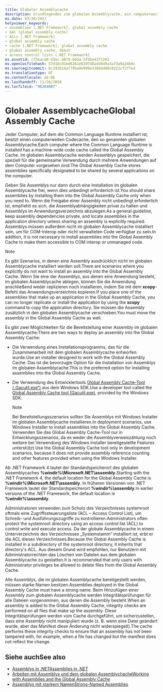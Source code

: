 ```yaml
---
title: Globaler Assemblycache
description: Grundlegendes zum globalen Assemblycache, ein computerweiter Codecache, in dem die Common Language Runtime für .NET installiert ist
ms.date: 03/30/2017
helpviewer_keywords:
- assemblies [.NET Framework], global assembly cache
- GAC (global assembly cache)
- ACLs [.NET Framework]
- global assembly cache
- cache [.NET Framework], global assembly cache
- global assembly cache, about
- access control lists [.NET Framework]
ms.assetid: cf5eacd0-d3ec-4879-b6da-5fd5e4372202
ms.openlocfilehash: 57d18c01bd6261e8207d8ad3849a3a7da9a24b6c
ms.sourcegitcommit: bc293b14af795e0e999e3304dd40c0222cf2ffe4
ms.translationtype: HT
ms.contentlocale: de-DE
ms.lasthandoff: 11/26/2020
ms.locfileid: "96264607"
---
```

# <a name="global-assembly-cache"></a><span data-ttu-id="b2439-103">Globaler Assemblycache</span><span class="sxs-lookup"><span data-stu-id="b2439-103">Global Assembly Cache</span></span>

<span data-ttu-id="b2439-104">Jeder Computer, auf dem die Common Language Runtime installiert ist, besitzt einen computerweiten Codecache, den so genannten globalen Assemblycache.</span><span class="sxs-lookup"><span data-stu-id="b2439-104">Each computer where the Common Language Runtime is installed has a machine-wide code cache called the Global Assembly Cache.</span></span> <span data-ttu-id="b2439-105">Im globalen Assemblycache werden Assemblys gespeichert, die speziell für die gemeinsame Verwendung durch mehrere Anwendungen auf dem Computer vorgesehen sind.</span><span class="sxs-lookup"><span data-stu-id="b2439-105">The Global Assembly Cache stores assemblies specifically designated to be shared by several applications on the computer.</span></span>  
  
 <span data-ttu-id="b2439-106">Geben Sie Assemblys nur dann durch eine Installation im globalen Assemblycache frei, wenn dies unbedingt erforderlich ist.</span><span class="sxs-lookup"><span data-stu-id="b2439-106">You should share assemblies by installing them into the Global Assembly Cache only when you need to.</span></span> <span data-ttu-id="b2439-107">Wenn die Freigabe einer Assembly nicht unbedingt erforderlich ist, empfiehlt es sich, die Assemblyabhängigkeiten privat zu halten und Assemblys im Anwendungsverzeichnis abzulegen.</span><span class="sxs-lookup"><span data-stu-id="b2439-107">As a general guideline, keep assembly dependencies private, and locate assemblies in the application directory unless sharing an assembly is explicitly required.</span></span> <span data-ttu-id="b2439-108">Assemblys müssen außerdem nicht im globalen Assemblycache installiert sein, um für COM-Interop oder nicht verwalteten Code verfügbar zu sein.</span><span class="sxs-lookup"><span data-stu-id="b2439-108">In addition, it is not necessary to install assemblies into the Global Assembly Cache to make them accessible to COM interop or unmanaged code.</span></span>  
  
> [!NOTE]
> <span data-ttu-id="b2439-109">Es gibt Szenarios, in denen eine Assembly ausdrücklich nicht im globalen Assemblycache installiert werden soll.</span><span class="sxs-lookup"><span data-stu-id="b2439-109">There are scenarios where you explicitly do not want to install an assembly into the Global Assembly Cache.</span></span> <span data-ttu-id="b2439-110">Wenn Sie eine der Assemblys, aus denen eine Anwendung besteht, im globalen Assemblycache ablegen, können Sie die Anwendung anschließend weder replizieren noch installieren, indem Sie mit dem **xcopy**-Befehl das Anwendungsverzeichnis kopieren.</span><span class="sxs-lookup"><span data-stu-id="b2439-110">If you place one of the assemblies that make up an application in the Global Assembly Cache, you can no longer replicate or install the application by using the **xcopy** command to copy the application directory.</span></span> <span data-ttu-id="b2439-111">Sie müssen die Assembly zusätzlich in den globalen Assemblycache verschieben.</span><span class="sxs-lookup"><span data-stu-id="b2439-111">You must move the assembly in the Global Assembly Cache as well.</span></span>  
  
 <span data-ttu-id="b2439-112">Es gibt zwei Möglichkeiten für die Bereitstellung einer Assembly im globalen Assemblycache:</span><span class="sxs-lookup"><span data-stu-id="b2439-112">There are two ways to deploy an assembly into the Global Assembly Cache:</span></span>  
  
- <span data-ttu-id="b2439-113">Die Verwendung eines Installationsprogramms, das für die Zusammenarbeit mit dem globalen Assemblycache entworfen wurde.</span><span class="sxs-lookup"><span data-stu-id="b2439-113">Use an installer designed to work with the Global Assembly Cache.</span></span> <span data-ttu-id="b2439-114">Das ist die bevorzugte Option für die Installation von Assemblys im globalen Assemblycache.</span><span class="sxs-lookup"><span data-stu-id="b2439-114">This is the preferred option for installing assemblies into the Global Assembly Cache.</span></span>  
  
- <span data-ttu-id="b2439-115">Die Verwendung des Entwicklertools [Global Assembly Cache-Tool („Gacutil.exe“)](../tools/gacutil-exe-gac-tool.md) aus dem Windows SDK.</span><span class="sxs-lookup"><span data-stu-id="b2439-115">Use a developer tool called the [Global Assembly Cache tool (Gacutil.exe)](../tools/gacutil-exe-gac-tool.md), provided by the Windows SDK.</span></span>  
  
    > [!NOTE]
    > <span data-ttu-id="b2439-116">Bei Bereitstellungsszenarios sollten Sie Assemblys mit Windows Installer im globalen Assemblycache installieren.</span><span class="sxs-lookup"><span data-stu-id="b2439-116">In deployment scenarios, use Windows Installer to install assemblies into the Global Assembly Cache.</span></span> <span data-ttu-id="b2439-117">Verwenden Sie das Global Assembly Cache-Tool nur in Entwicklungsszenarios, da es weder die Assemblyverweiszählung noch weitere bei Verwendung des Windows Installer bereitgestellte Features unterstützt.</span><span class="sxs-lookup"><span data-stu-id="b2439-117">Use the Global Assembly Cache tool only in development scenarios, because it does not provide assembly reference counting and other features provided when using the Windows Installer.</span></span>  
  
 <span data-ttu-id="b2439-118">Ab .NET Framework 4 lautet der Standardspeicherort des globalen Assemblycaches **%windir%\Microsoft.NET\assembly**.</span><span class="sxs-lookup"><span data-stu-id="b2439-118">Starting with the .NET Framework 4, the default location for the Global Assembly Cache is **%windir%\Microsoft.NET\assembly**.</span></span> <span data-ttu-id="b2439-119">In früheren Versionen von .NET Framework lautet der Standardspeicherort **%windir%\assembly**.</span><span class="sxs-lookup"><span data-stu-id="b2439-119">In earlier versions of the .NET Framework, the default location is **%windir%\assembly**.</span></span>  
  
 <span data-ttu-id="b2439-120">Administratoren verwenden zum Schutz des Verzeichnisses systemroot oftmals eine Zugriffssteuerungsliste (ACL – Access Control List), um Schreib- und Ausführungszugriffe zu kontrollieren.</span><span class="sxs-lookup"><span data-stu-id="b2439-120">Administrators often protect the systemroot directory using an access control list (ACL) to control write and execute access.</span></span> <span data-ttu-id="b2439-121">Da der globale Assemblycache in einem Unterverzeichnis des Verzeichnisses „Systemstamm“ installiert ist, erbt er die ACL dieses Verzeichnisses.</span><span class="sxs-lookup"><span data-stu-id="b2439-121">Because the Global Assembly Cache is installed in a subdirectory of the systemroot directory, it inherits that directory's ACL.</span></span> <span data-ttu-id="b2439-122">Aus diesem Grund wird empfohlen, nur Benutzern mit Administratorrechten das Löschen von Dateien aus dem globalen Assemblycache zu gestatten.</span><span class="sxs-lookup"><span data-stu-id="b2439-122">It is recommended that only users with Administrator privileges be allowed to delete files from the Global Assembly Cache.</span></span>  
  
 <span data-ttu-id="b2439-123">Alle Assemblys, die im globalen Assemblycache bereitgestellt werden, müssen starke Namen besitzen.</span><span class="sxs-lookup"><span data-stu-id="b2439-123">Assemblies deployed in the Global Assembly Cache must have a strong name.</span></span> <span data-ttu-id="b2439-124">Beim Hinzufügen einer Assembly zum globalen Assemblycache werden Integritätsprüfungen für alle Dateien vorgenommen, aus denen die Assembly besteht.</span><span class="sxs-lookup"><span data-stu-id="b2439-124">When an assembly is added to the Global Assembly Cache, integrity checks are performed on all files that make up the assembly.</span></span> <span data-ttu-id="b2439-125">Diese Integritätsprüfungen werden vom Cache durchgeführt, um sicherzustellen, dass eine Assembly nicht manipuliert wurde (z. B. wenn eine Datei geändert wurde, aber das Manifest diese Änderung nicht widerspiegelt).</span><span class="sxs-lookup"><span data-stu-id="b2439-125">The cache performs these integrity checks to ensure that an assembly has not been tampered with, for example, when a file has changed but the manifest does not reflect the change.</span></span>  
  
## <a name="see-also"></a><span data-ttu-id="b2439-126">Siehe auch</span><span class="sxs-lookup"><span data-stu-id="b2439-126">See also</span></span>

- [<span data-ttu-id="b2439-127">Assemblys in .NET</span><span class="sxs-lookup"><span data-stu-id="b2439-127">Assemblies in .NET</span></span>](../../standard/assembly/index.md)
- [<span data-ttu-id="b2439-128">Arbeiten mit Assemblys und dem globalen Assemblychache</span><span class="sxs-lookup"><span data-stu-id="b2439-128">Working with Assemblies and the Global Assembly Cache</span></span>](working-with-assemblies-and-the-gac.md)
- [<span data-ttu-id="b2439-129">Assemblys mit starkem Namen</span><span class="sxs-lookup"><span data-stu-id="b2439-129">Strong-Named Assemblies</span></span>](../../standard/assembly/strong-named.md)
